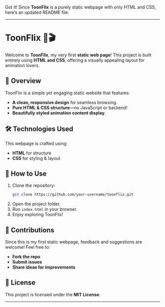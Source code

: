 Got it! Since **ToonFlix** is a purely static webpage with only HTML and CSS, here’s an updated README file:

---

# ToonFlix 🎨🎬

Welcome to **ToonFlix**, my very first **static web page**! This project is built entirely using **HTML and CSS**, offering a visually appealing layout for animation lovers.

## 🌟 Overview
ToonFlix is a simple yet engaging static website that features:
- **A clean, responsive design** for seamless browsing.
- **Pure HTML & CSS structure**—no JavaScript or backend!
- **Beautifully styled animation content display**.

## 🛠 Technologies Used
This webpage is crafted using:
- **HTML** for structure
- **CSS** for styling & layout

## 🚀 How to Use
1. Clone the repository:
   ```bash
   git clone https://github.com/your-username/toonflix.git
   ```
2. Open the project folder.
3. Run `index.html` in your browser.
4. Enjoy exploring ToonFlix!

## 🤝 Contributions
Since this is my first static webpage, feedback and suggestions are welcome! Feel free to:
- **Fork the repo**
- **Submit issues**
- **Share ideas for improvements**

## 📜 License
This project is licensed under the **MIT License**.

---

